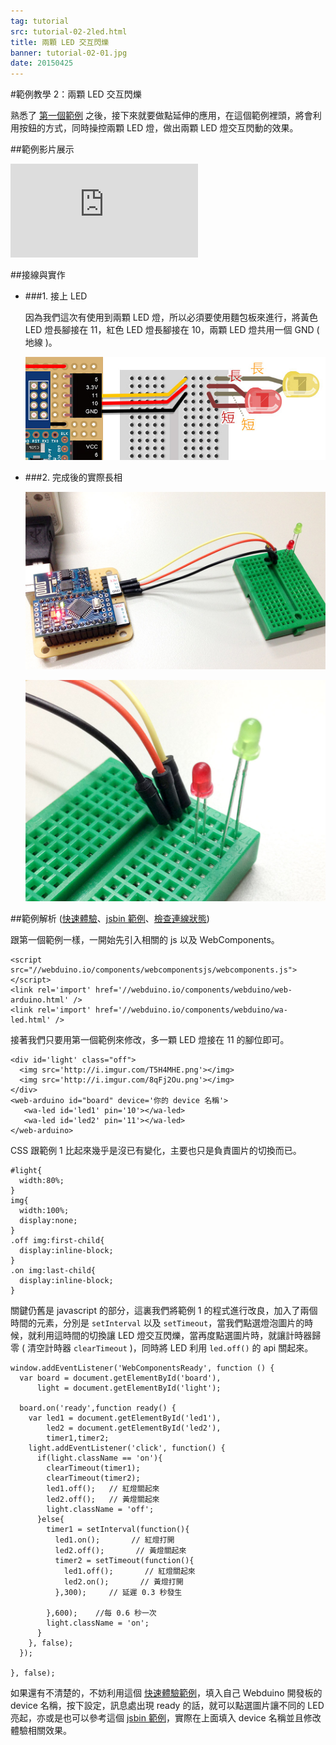 ```yaml
---
tag: tutorial
src: tutorial-02-2led.html
title: 兩顆 LED 交互閃爍
banner: tutorial-02-01.jpg
date: 20150425
---
```


<!-- @@master  = ../../_layout.html-->

<!-- @@block  =  meta-->

<title>範例教學 2：兩顆 LED 交互閃爍 :::: Webduino = Web × Arduino</title>

<meta property="og:description" content="熟悉了第一個範例之後，接下來就要做點延伸的應用，在這個範例裡頭，將會利用按鈕的方式，同時操控兩顆 LED 燈，做出兩顆 LED 燈交互閃動的效果。">

<!-- @@close-->



<!-- @@block  =  tutorials-->
#範例教學 2：兩顆 LED 交互閃爍

熟悉了 [第一個範例](tutorial-01-led.html) 之後，接下來就要做點延伸的應用，在這個範例裡頭，將會利用按鈕的方式，同時操控兩顆 LED 燈，做出兩顆 LED 燈交互閃動的效果。

##範例影片展示

<iframe class="youtube" src="https://www.youtube.com/embed/DywZXJP20yk" frameborder="0" allowfullscreen></iframe>

##接線與實作

- ###1. 接上 LED

	因為我們這次有使用到兩顆 LED 燈，所以必須要使用麵包板來進行，將黃色 LED 燈長腳接在 11，紅色 LED 燈長腳接在 10，兩顆 LED 燈共用一個 GND ( 地線 )。

	![](../img/tutorials/tutorial-02-02.jpg)

- ###2. 完成後的實際長相

	![](../img/tutorials/tutorial-02-03.jpg)

	![](../img/tutorials/tutorial-02-04.jpg)

##範例解析 ([快速體驗](http://webduinoio.github.io/samples/content/led-two/index.html)、[jsbin 範例](http://jsbin.com/raniwi/11/edit?html,js,output)、[檢查連線狀態](http://webduino.io/device.html))

跟第一個範例一樣，一開始先引入相關的 js 以及 WebComponents。

	<script src="//webduino.io/components/webcomponentsjs/webcomponents.js"></script>
	<link rel='import' href='//webduino.io/components/webduino/web-arduino.html' />
	<link rel='import' href='//webduino.io/components/webduino/wa-led.html' />

接著我們只要用第一個範例來修改，多一顆 LED 燈接在 11 的腳位即可。

	<div id='light' class="off">
	  <img src='http://i.imgur.com/T5H4MHE.png'></img>
	  <img src='http://i.imgur.com/8qFj2Ou.png'></img>
	</div>
	<web-arduino id="board" device='你的 device 名稱'>
	   <wa-led id='led1' pin='10'></wa-led>
	   <wa-led id='led2' pin='11'></wa-led>
	</web-arduino>

CSS 跟範例 1 比起來幾乎是沒已有變化，主要也只是負責圖片的切換而已。

	#light{
	  width:80%;
	}
	img{
	  width:100%;
	  display:none;
	}
	.off img:first-child{
	  display:inline-block;
	}
	.on img:last-child{
	  display:inline-block;
	}

關鍵仍舊是 javascript 的部分，這裏我們將範例 1 的程式進行改良，加入了兩個時間的元素，分別是 `setInterval` 以及 `setTimeout`，當我們點選燈泡圖片的時候，就利用這時間的切換讓 LED 燈交互閃爍，當再度點選圖片時，就讓計時器歸零 ( 清空計時器 `clearTimeout` )，同時將 LED 利用 `led.off()` 的 api 關起來。

	window.addEventListener('WebComponentsReady', function () {
	  var board = document.getElementById('board'),
	      light = document.getElementById('light');

	  board.on('ready',function ready() {
	    var led1 = document.getElementById('led1'),
	        led2 = document.getElementById('led2'),
	        timer1,timer2;
	    light.addEventListener('click', function() {
	      if(light.className == 'on'){
	        clearTimeout(timer1);
	        clearTimeout(timer2);
	        led1.off();   // 紅燈關起來
	        led2.off();   // 黃燈關起來
	        light.className = 'off';
	      }else{
	        timer1 = setInterval(function(){
	          led1.on();       // 紅燈打開
	          led2.off();       // 黃燈關起來
	          timer2 = setTimeout(function(){
	            led1.off();       // 紅燈關起來
	            led2.on();       // 黃燈打開
	          },300);     // 延遲 0.3 秒發生

	        },600);    //每 0.6 秒一次
	        light.className = 'on';
	      }
	    }, false);
	  });

	}, false);

如果還有不清楚的，不妨利用這個 [快速體驗範例](http://webduinoio.github.io/samples/content/led-two/index.html)，填入自己 Webduino 開發板的 device 名稱，按下設定，訊息處出現 ready 的話，就可以點選圖片讓不同的 LED 亮起，亦或是也可以參考這個 [jsbin 範例](http://jsbin.com/raniwi/11/edit?html,js,output)，實際在上面填入 device 名稱並且修改體驗相關效果。


<!-- @@close-->
